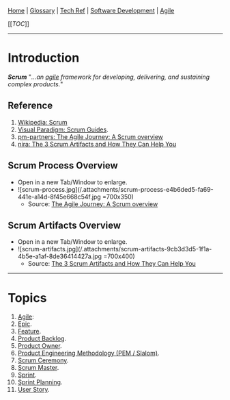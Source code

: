[Home](/Slalom-LLC/Slalom-Consulting) | [Glossary](/Glossary) | [Tech Ref](/Tech-Ref) | [Software Development](/Tech-Ref/Software-Development) | [Agile](/Tech-Ref/Software-Development/Agile)

[[_TOC_]]

---
# Introduction
***Scrum*** "_...an [agile](/Tech-Ref/Software-Development/Agile) framework for developing, delivering, and sustaining complex products._"

## Reference
1. [Wikipedia: Scrum](https://en.wikipedia.org/wiki/Scrum_(software_development))
1. [Visual Paradigm: Scrum Guides](https://www.visual-paradigm.com/scrum/).
1. [pm-partners: The Agile Journey: A Scrum overview](https://www.pm-partners.com.au/the-agile-journey-a-scrum-overview/)
1. [nira: The 3 Scrum Artifacts and How They Can Help You](https://nira.com/scrum-artifacts/)

## Scrum Process Overview
- Open in a new Tab/Window to enlarge.
- ![scrum-process.jpg](/.attachments/scrum-process-e4b6ded5-fa69-441e-a14d-8f45e668c54f.jpg =700x350)
   - Source: [The Agile Journey: A Scrum overview](https://www.pm-partners.com.au/the-agile-journey-a-scrum-overview/)

## Scrum Artifacts Overview
- Open in a new Tab/Window to enlarge.
- ![scrum-artifacts.jpg](/.attachments/scrum-artifacts-9cb3d3d5-1f1a-4b5e-a1af-8de36414427a.jpg =700x400)
   - Source: [The 3 Scrum Artifacts and How They Can Help You](https://nira.com/scrum-artifacts/)

---
# Topics
1. [Agile](/Tech-Ref/Software-Development/Agile):
1. [Epic](/Tech-Ref/Software-Development/Agile/Scrum/Epic-\(Scrum\)).
1. [Feature](/Tech-Ref/Software-Development/Agile/Scrum/Feature-\(Scrum\)).
1. [Product Backlog](/Tech-Ref/Software-Development/Agile/Scrum/Product-Backlog).
1. [Product Owner](/Tech-Ref/Software-Development/Agile/Scrum/Product-Owner-\(Scrum\)).
1. [Product Engineering Methodology (PEM / Slalom)](/Slalom-LLC/Terms-\(Slalom-LLC\)/PEM-\(Product-Engineering-Methodology\)).
1. [Scrum Ceremony](/Glossary/Scrum-Ceremony).
1. [Scrum Master](/Tech-Ref/Software-Development/Agile/Scrum/Scrum-Master).
1. [Sprint](/Tech-Ref/Software-Development/Agile/Scrum/Sprint-\(Scrum\)).
1. [Sprint Planning](/Tech-Ref/Software-Development/Agile/Scrum/Sprint-\(Scrum\)/Sprint-Planning).
1. [User Story](/Tech-Ref/Software-Development/Agile/Scrum/User-Story-\(Scrum\)).
